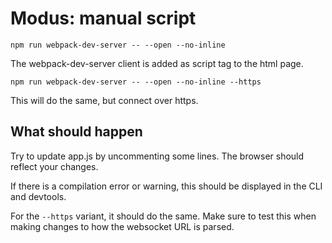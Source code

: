 # Modus: manual script

```shell
npm run webpack-dev-server -- --open --no-inline
```

The webpack-dev-server client is added as script tag to the html page.

```shell
npm run webpack-dev-server -- --open --no-inline --https
```

This will do the same, but connect over https.

## What should happen

Try to update app.js by uncommenting some lines. The browser should reflect your changes.

If there is a compilation error or warning, this should be displayed in the CLI and devtools.

For the `--https` variant, it should do the same. Make sure to test this when making changes to how the websocket URL is parsed.
